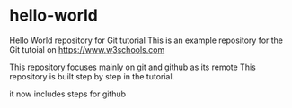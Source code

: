 # hello-world
Hello World repository for Git tutorial
This is an example repository for the Git tutoial on https://www.w3schools.com

This repository focuses mainly on  git and github as its remote
This repository is built step by step in the tutorial.

it now includes steps for github

